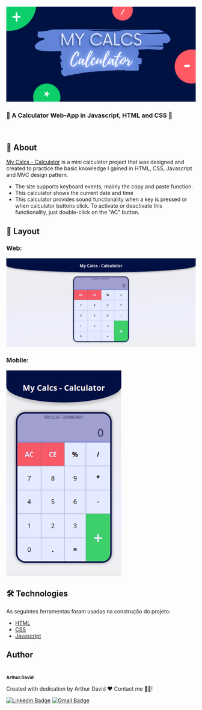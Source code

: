 ![My Calcs - Calculator](assets/banner.png)
<!-- # My Calcs - Calculator :1234: -->
### :1234: A Calculator Web-App in Javascript, HTML and CSS :1234:

<br/>

## :page_facing_up: About
[My Calcs - Calculator](https://github.com/arthur-david) is a mini calculator project that was designed and created to practice the basic knowledge I gained in HTML, CSS, Javascript and MVC design pattern.

* The site supports keyboard events, mainly the copy and paste function.
* This calculator shows the current date and time
* This calculator provides sound functionality when a key is pressed or when calculator buttons click. To activate or deactivate this functionality, just double-click on the "AC" button.

## :art: Layout
### Web:
![Web Layout](assets/web.png)

### Mobile:
![Mobile Layout](assets/mobile.png)

## 🛠 Technologies

As seguintes ferramentas foram usadas na construção do projeto:

- [HTML](https://html.spec.whatwg.org/multipage/)
- [CSS](https://www.w3.org/Style/CSS/Overview.en.html)
- [Javascript](https://www.javascript.com/)

## Author

<a href="https://github.com/arthur-david">
 <img style="border-radius: 50%;" src="https://avatars.githubusercontent.com/u/53877762?v=4" width="100px;" alt=""/>
 <br />
 <sub><b>Arthur David</b></sub></a>


Created with dedication by Arthur David ❤️ Contact me 👋🏽!

[![Linkedin Badge](https://img.shields.io/badge/-Arthur-blue?style=flat-square&logo=Linkedin&logoColor=white&link=https://www.linkedin.com/in/arthur-david-bb9214142/)](https://www.linkedin.com/in/arthur-david-bb9214142/) 
[![Gmail Badge](https://img.shields.io/badge/-arthurdavid000@gmail.com-c14438?style=flat-square&logo=Gmail&logoColor=white&link=mailto:arthurdavid000@gmail.com)](mailto:arthurdavid000@gmail.com)